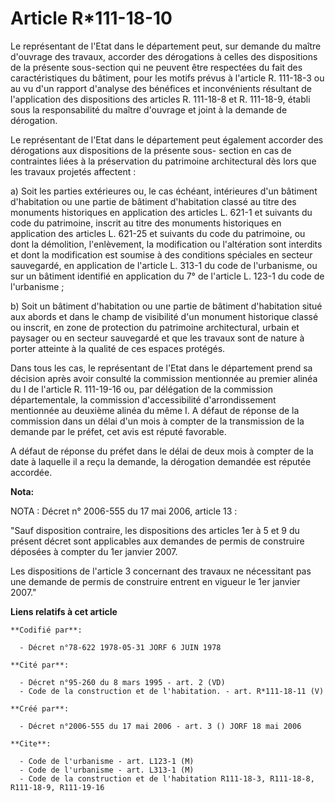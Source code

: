 # Article R*111-18-10

Le représentant de l'Etat dans le département peut, sur demande du maître d'ouvrage des travaux, accorder des dérogations à
celles des dispositions de la présente sous-section qui ne peuvent être respectées du fait des caractéristiques du bâtiment,
pour les motifs prévus à l'article R. 111-18-3 ou au vu d'un rapport d'analyse des bénéfices et inconvénients résultant de
l'application des dispositions des articles R. 111-18-8 et R. 111-18-9, établi sous la responsabilité du maître d'ouvrage et
joint à la demande de dérogation.

Le représentant de l'Etat dans le département peut également accorder des dérogations aux dispositions de la présente sous-
section en cas de contraintes liées à la préservation du patrimoine architectural dès lors que les travaux projetés
affectent :

a) Soit les parties extérieures ou, le cas échéant, intérieures d'un bâtiment d'habitation ou une partie de bâtiment
d'habitation classé au titre des monuments historiques en application des articles L. 621-1 et suivants du code du
patrimoine, inscrit au titre des monuments historiques en application des articles L. 621-25 et suivants du code du
patrimoine, ou dont la démolition, l'enlèvement, la modification ou l'altération sont interdits et dont la modification est
soumise à des conditions spéciales en secteur sauvegardé, en application de l'article L. 313-1 du code de l'urbanisme, ou sur
un bâtiment identifié en application du 7° de l'article L. 123-1 du code de l'urbanisme ;

b) Soit un bâtiment d'habitation ou une partie de bâtiment d'habitation situé aux abords et dans le champ de visibilité d'un
monument historique classé ou inscrit, en zone de protection du patrimoine architectural, urbain et paysager ou en secteur
sauvegardé et que les travaux sont de nature à porter atteinte à la qualité de ces espaces protégés.

Dans tous les cas, le représentant de l'Etat dans le département prend sa décision après avoir consulté la commission
mentionnée au premier alinéa du I de l'article R. 111-19-16 ou, par délégation de la commission départementale, la commission
d'accessibilité d'arrondissement mentionnée au deuxième alinéa du même I. A défaut de réponse de la commission dans un délai
d'un mois à compter de la transmission de la demande par le préfet, cet avis est réputé favorable.

A défaut de réponse du préfet dans le délai de deux mois à compter de la date à laquelle il a reçu la demande, la dérogation
demandée est réputée accordée.

**Nota:**

NOTA : Décret n° 2006-555 du 17 mai 2006, article 13 :

"Sauf disposition contraire, les dispositions des articles 1er à 5 et 9 du présent décret sont applicables aux demandes de
permis de construire déposées à compter du 1er janvier 2007.

Les dispositions de l'article 3 concernant des travaux ne nécessitant pas une demande de permis de construire entrent en
vigueur le 1er janvier 2007."

**Liens relatifs à cet article**

	**Codifié par**:

	  - Décret n°78-622 1978-05-31 JORF 6 JUIN 1978

	**Cité par**:

	  - Décret n°95-260 du 8 mars 1995 - art. 2 (VD)
	  - Code de la construction et de l'habitation. - art. R*111-18-11 (V)

	**Créé par**:

	  - Décret n°2006-555 du 17 mai 2006 - art. 3 () JORF 18 mai 2006

	**Cite**:

	  - Code de l'urbanisme - art. L123-1 (M)
	  - Code de l'urbanisme - art. L313-1 (M)
	  - Code de la construction et de l'habitation R111-18-3, R111-18-8, R111-18-9, R111-19-16
